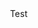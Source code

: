<div style='text-align: right;'>
  Test
</div>

<!---
melanieloveslinux/melanieloveslinux is a ✨ special ✨ repository because its `README.md` (this file) appears on your GitHub profile.
You can click the Preview link to take a look at your changes.
--->
